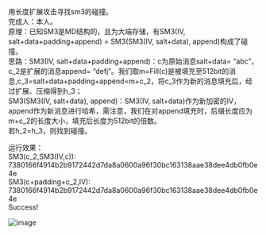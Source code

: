 用长度扩展攻击寻找sm3的碰撞。  
完成人：本人。  
原理：已知SM3是MD结构的，且为大端存储，有SM3(IV, salt+data+padding+append) = SM3(SM3(IV, salt+data), append)构成了碰撞。  
思路：SM3(IV, salt+data+padding+append)：c为原始消息salt+data= “abc”，c_2是扩展的消息append= “defj”。我们取m=Fill(c)是被填充至512bit的消息,c_3=salt+data+padding+append=m+c_2，将c_3作为新的消息填充后，经过扩展、压缩得到h_3；  
     SM3(SM3(IV, salt+data), append)：SM3(IV, salt+data)作为新加密的IV，append作为新消息进行哈希，需注意，我们在对append填充时，后缀长度应为m+c_2的长度大小，填充后长度为512bit的倍数。  
     若h_2=h_3，则找到碰撞。  
     
  
运行效果：  
SM3(c_2,SM3(IV,c)):  7380166f4914b2b9172442d7da8a0600a96f30bc163138aae38dee4db0fb0e4e  
SM3(c+padding+c_2,IV):  7380166f4914b2b9172442d7da8a0600a96f30bc163138aae38dee4db0fb0e4e  
Success!  
 
![image]([https://github.com/gloria-China/sm3_LengthExtension_attack/blob/main/images/success.jpg])


